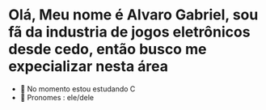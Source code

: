 # Olá, Meu nome é Alvaro Gabriel, sou fã da industria de jogos eletrônicos desde cedo, então busco me expecializar nesta área

- 📘 No momento estou estudando C
- 👨 Pronomes : ele/dele

